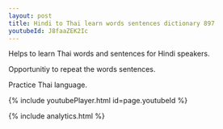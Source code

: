 ```yaml
---
layout: post
title: Hindi to Thai learn words sentences dictionary 897 
youtubeId: J8faaZEK2Ic
---
```

 
 
Helps to learn Thai words and sentences for Hindi speakers.

Opportunitiy to repeat the words sentences. 

Practice Thai language. 
 
{% include youtubePlayer.html id=page.youtubeId %}
 
 
{% include analytics.html %}